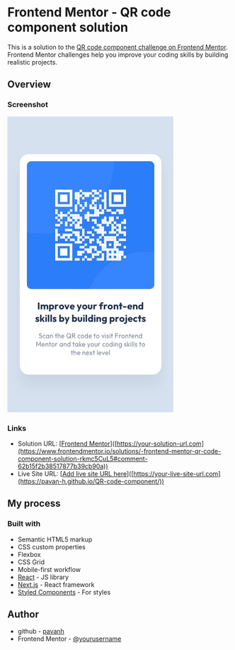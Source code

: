 # Frontend Mentor - QR code component solution

This is a solution to the [QR code component challenge on Frontend Mentor](https://www.frontendmentor.io/challenges/qr-code-component-iux_sIO_H). Frontend Mentor challenges help you improve your coding skills by building realistic projects. 

## Overview

### Screenshot

![mobile](mobile-design.jpg)


### Links

- Solution URL: [[Frontend Mentor](https://www.frontendmentor.io/solutions/-frontend-mentor-qr-code-component-solution-rkmc5CuL5#comment-62b15f2b38517877b39cb90a)]([https://your-solution-url.com](https://www.frontendmentor.io/solutions/-frontend-mentor-qr-code-component-solution-rkmc5CuL5#comment-62b15f2b38517877b39cb90a))
- Live Site URL: [[Add live site URL here](https://pavan-h.github.io/QR-code-component/)]([https://your-live-site-url.com](https://pavan-h.github.io/QR-code-component/))

## My process

### Built with

- Semantic HTML5 markup
- CSS custom properties
- Flexbox
- CSS Grid
- Mobile-first workflow
- [React](https://reactjs.org/) - JS library
- [Next.js](https://nextjs.org/) - React framework
- [Styled Components](https://styled-components.com/) - For styles




## Author

- github - [pavanh](https://www.your-site.com)
- Frontend Mentor - [@yourusername](https://www.frontendmentor.io/profile/yourusername)



